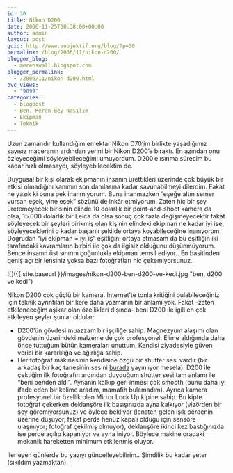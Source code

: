 ```yaml
---
id: 30
title: Nikon D200
date: 2006-11-25T00:38:00+00:00
author: admin
layout: post
guid: http://www.subjektif.org/blog/?p=30
permalink: /blog/2006/11/nikon-d200/
blogger_blog:
  - merenswall.blogspot.com
blogger_permalink:
  - /2006/11/nikon-d200.html
pvc_views:
  - "9099"
categories:
  - blogpost
  - Ben, Meren Bey Nasılım
  - Ekipman
  - Teknik
---
```

Uzun zamandır kullandığım emektar Nikon D70&#8217;im birlikte yaşadığımız sayısız maceranın ardından yerini bir Nikon D200&#8217;e bıraktı. En azından onu özleyeceğimi söyleyebileceğimi umuyordum. D200&#8217;e ısınma sürecim bu kadar hızlı olmasaydı, söyleyebilecektim de.

Duygusal bir kişi olarak ekipmanın insanın ürettikleri üzerinde çok büyük bir etkisi olmadığını kanımın son damlasına kadar savunabilmeyi dilerdim. Fakat ne yazık ki buna pek inanmıyorum. Buna inanmazken &#8220;eşeğe altın semer vursan eşek, yine eşek&#8221; sözünü de inkâr etmiyorum. Zaten hiç bir şey üretemeyecek birisinin elinde 10 dolarlık bir point-and-shoot kamera da olsa, 15.000 dolarlık bir Leica da olsa sonuç çok fazla değişmeyecektir fakat söyleyecek bir şeyleri birikmiş olan kişinin elindeki ekipman ne kadar iyi ise, söyleyeceklerini o kadar başarılı şekilde ortaya koyabileceğine inanıyorum. Doğrudan &#8220;iyi ekipman = iyi iş&#8221; eşitliğini ortaya atmasam da bu eşitliğin iki tarafındaki kavramların birbiri ile çok da ilgisiz olduğunu düşünmüyorum. Bence insanın üst sınırını çoğunlukla ekipman temsil ediyor.. En basitinden geniş açı bir lensiniz yoksa bazı fotoğrafları hiç çekemiyorsunuz.

![]({{ site.baseurl }}/images/nikon-d200-ben-d200-ve-kedi.jpg "ben, d200 ve kedi")

Nikon D200 çok güçlü bir kamera. Internet&#8217;te tonla kritiğini bulabileceğiniz için teknik ayrıntıları bir kere daha yazmanın bir anlamı yok. Fakat -zaten etkileneceğim aşikar olan özellikleri dışında- beni D200 ile igili en çok etkileyen şeyler şunlar oldular:

  * D200&#8217;ün gövdesi muazzam bir işçiliğe sahip. Magnezyum alaşımı olan gövdenin üzerindeki malzeme de çok profesyonel. Elime aldığımda daha önce tuttuğum bütün kameraları unuttum. Kendisi ziyadesiyle güven verici bir kararlılığa ve ağırlığa sahip.
  * Her fotoğraf makinesinin kendisine özgü bir shutter sesi vardır (bir arkadaş bir kaç tanesinin sesini [burada](http://www.ne.jp/asahi/japan/manual-camera/shutter1.htm) yayınlıyor mesela). D200 ile çektiğim ilk fotoğrafın ardından duyduğum shutter sesi tam anlamı ile &#8220;beni benden aldı&#8221;. Aynanın kalkıp geri inmesi çok smooth (bunu daha iyi ifade eden bir kelime aradım, mamafih bulamadım). Ayrıca kamera profesyonel bir özellik olan Mirror Lock Up kipine sahip. Bu kipte fotoğraf çekerken deklanşöre ilk basışınızda ayna kalkıyor (vizörden bir şey göremiyorsunuz) ve öylece bekliyor (lensten gelen ışık perdenin üzerine düşüyor, fakat perde henüz kapalı olduğu için sensöre ulaşmıyor; fotoğraf çekilmiş olmuyor), deklanşöre ikinci kez bastığınızda ise perde açılıp kapanıyor ve ayna iniyor. Böylece makine oradaki mekanik hareketten minimum etkilenmiş oluyor.

İlerleyen günlerde bu yazıyı güncelleyebilirim.. Şimdilik bu kadar yeter (sıkıldım yazmaktan).
